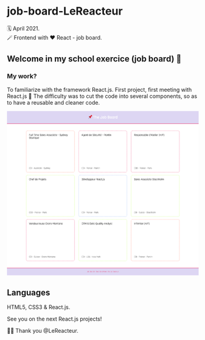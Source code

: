 # job-board-LeReacteur

🗓 April 2021.  
🪄 Frontend with ♥️ React - job board.

## Welcome in my school exercice (job board) 📌

### My work?

To familiarize with the framework React.js. First project, first meeting with React.js 🤗 The difficulty was to cut the code into several components, so as to have a reusable and cleaner code.

![Job board](src/assets/img/job-board.png)

## Languages

HTML5, CSS3 & React.js.

See you on the next React.js projects!

🙏🏻 Thank you @LeReacteur.
